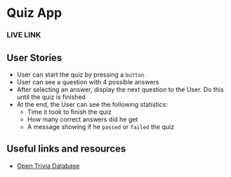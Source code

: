 # Quiz App

### LIVE LINK

## User Stories

-  User can start the quiz by pressing a `button`
-  User can see a question with 4 possible answers
-  After selecting an answer, display the next question to the User. Do this until the quiz is finished
-  At the end, the User can see the following statistics:
    -   Time it took to finish the quiz
    -   How many correct answers did he get
    -   A message showing if he `passed` or `failed` the quiz

## Useful links and resources

-   [Open Trivia Database](https://opentdb.com/api_config.php)

